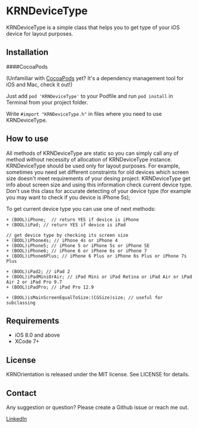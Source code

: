 KRNDeviceType
===============

KRNDeviceType is a simple class that helps you to get type of your iOS device for layout purposes.


## Installation
####CocoaPods

(Unfamiliar with [CocoaPods](http://cocoapods.org/) yet? It's a dependency management tool for iOS and Mac, check it out!)

Just add `pod 'KRNDeviceType'` to your Podfile and run `pod install` in Terminal from your project folder.

Write `#import "KRNDeviceType.h"` in files where you need to use KRNDeviceType. 


## How to use
All methods of KRNDeviceType are static so you can simply call any of method without necessity of allocation of KRNDeviceType instance.
KRNDeviceType should be used only for layout purposes. For example, sometimes you need set different constraints for old devices which screen size doesn't meet requirements of your desing project. KRNDeviceType get info about screen size and using this information check current device type. Don't use this class for accurate detecting of your device type (for example you may want to check if you device is iPhone 5s);

To get current device type you can use one of next methods:

```objc
+ (BOOL)iPhone;  // return YES if device is iPhone
+ (BOOL)iPad; // return YES if device is iPad

// get device type by checking its screen size
+ (BOOL)iPhone4s; // iPhone 4s or iPhone 4
+ (BOOL)iPhone5; // iPhone 5 or iPhone 5s or iPhone SE
+ (BOOL)iPhone6; // iPhone 6 or iPhone 6s or iPhone 7
+ (BOOL)iPhone6Plus; // iPhone 6 Plus or iPhone 6s Plus or iPhone 7s Plus

+ (BOOL)iPad2; // iPad 2
+ (BOOL)iPadMiniOrAir; // iPad Mini or iPad Retina or iPad Air or iPad Air 2 or iPad Pro 9.7
+ (BOOL)iPadPro; // iPad Pro 12.9

+ (BOOL)isMainScreenEqualToSize:(CGSize)size; // useful for subclassing
```

## Requirements

* iOS 8.0 and above
* XCode 7+

## License

KRNOrientation is released under the MIT license. See LICENSE for details.

## Contact

Any suggestion or question? Please create a Github issue or reach me out.

[LinkedIn](https://www.linkedin.com/in/julian-drapaylo)
